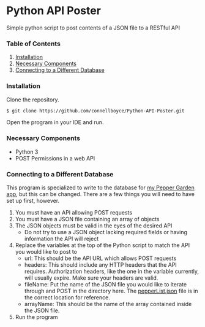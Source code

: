 # Python API Poster
Simple python script to post contents of a JSON file to a RESTful API

### Table of Contents
1. [Installation](#Installation)
2. [Necessary Components](#Necessary-Components)
2. [Connecting to a Different Database](#Connecting-to-a-Different-Database)


### **Installation**
Clone the repository.
```bash
$ git clone https://github.com/connellboyce/Python-API-Poster.git
```

Open the program in your IDE and run.


### **Necessary Components**
* Python 3
* POST Permissions in a web API


### **Connecting to a Different Database**
This program is specialized to write to the database for [my Pepper Garden app](https://github.com/connellboyce/pepper-garden), but this can be changed.
There are a few things you will need to have set up first, however.
1. You must have an API allowing POST requests
2. You must have a JSON file containing an array of objects
3. The JSON objects must be valid in the eyes of the desired API
    * Do not try to use a JSON object lacking required fields or having information the API will reject
4. Replace the variables at the top of the Python script to match the API you would like to post to
    * url: This should be the API URL which allows POST requests
    * headers: This should include any HTTP headers that the API requires. Authorization headers, like the one in the variable currently, will usually expire. Make sure your headers are valid.
    * fileName: Put the name of the JSON file you would like to iterate through and POST in the directory here. The [pepperList.json](pepperList.json) file is in the correct location for reference.
    * arrayName: This should be the name of the array contained inside the JSON file.
5. Run the program

